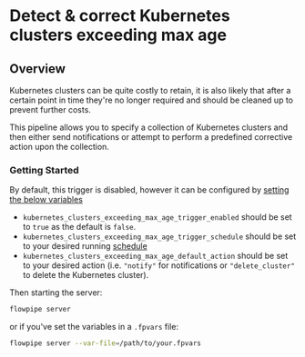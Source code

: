 # Detect & correct Kubernetes clusters exceeding max age

## Overview

Kubernetes clusters can be quite costly to retain, it is also likely that after a certain point in time they're no longer required and should be cleaned up to prevent further costs.

This pipeline allows you to specify a collection of Kubernetes clusters and then either send notifications or attempt to perform a predefined corrective action upon the collection.

### Getting Started

By default, this trigger is disabled, however it can be configured by [setting the below variables](https://flowpipe.io/docs/build/mod-variables#passing-input-variables)
- `kubernetes_clusters_exceeding_max_age_trigger_enabled` should be set to `true` as the default is `false`.
- `kubernetes_clusters_exceeding_max_age_trigger_schedule` should be set to your desired running [schedule](https://flowpipe.io/docs/flowpipe-hcl/trigger/schedule#more-examples)
- `kubernetes_clusters_exceeding_max_age_default_action` should be set to your desired action (i.e. `"notify"` for notifications or `"delete_cluster"` to delete the Kubernetes cluster).

Then starting the server:
```sh
flowpipe server
```

or if you've set the variables in a `.fpvars` file:
```sh
flowpipe server --var-file=/path/to/your.fpvars
```